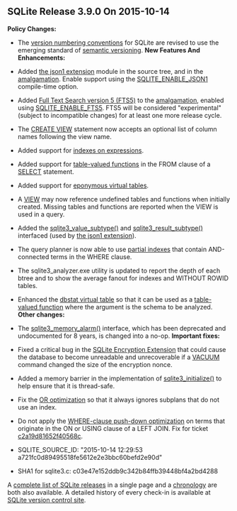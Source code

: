 ## SQLite Release 3\.9\.0 On 2015\-10\-14

**Policy Changes:**
- The [version numbering conventions](../versionnumbers.html) for SQLite are revised to use the
 emerging standard of [semantic versioning](http://semver.org/).
**New Features And Enhancements:**
- Added [the json1 extension](../json1.html) module in the source tree, and in the [amalgamation](../amalgamation.html).
 Enable support using the [SQLITE\_ENABLE\_JSON1](../compile.html#enable_json1) compile\-time option.
- Added [Full Text Search version 5 (FTS5\)](../fts5.html) to the [amalgamation](../amalgamation.html), enabled
 using [SQLITE\_ENABLE\_FTS5](../compile.html#enable_fts5). FTS5 will be considered "experimental" (subject
 to incompatible changes) for at least one more release cycle.
- The [CREATE VIEW](../lang_createview.html) statement now accepts an optional list of
 column names following the view name.
- Added support for [indexes on expressions](../expridx.html).
- Added support for [table\-valued functions](../vtab.html#tabfunc2) in the FROM clause of a
 [SELECT](../lang_select.html) statement.
- Added support for [eponymous virtual tables](../vtab.html#epovtab).
- A [VIEW](../lang_createview.html) may now reference undefined tables and functions when
 initially created. Missing tables and functions are reported when
 the VIEW is used in a query.
- Added the [sqlite3\_value\_subtype()](../c3ref/value_subtype.html) and [sqlite3\_result\_subtype()](../c3ref/result_subtype.html)
 interfaced (used by [the json1 extension](../json1.html)).
- The query planner is now able to use [partial indexes](../partialindex.html) that contain
 AND\-connected terms in the WHERE clause.
- The sqlite3\_analyzer.exe utility is updated to report the depth of
 each btree and to show the average fanout for indexes and
 WITHOUT ROWID tables.
- Enhanced the [dbstat virtual table](../dbstat.html) so that it can be used as a
 [table\-valued function](../vtab.html#tabfunc2) where the argument is the schema to be
 analyzed.
**Other changes:**
- The [sqlite3\_memory\_alarm()](../c3ref/aggregate_count.html) interface, which has been deprecated and
 undocumented for 8 years, is changed into a no\-op.
**Important fixes:**
- Fixed a critical bug in the
 [SQLite Encryption Extension](https://www.sqlite.org/see/doc/trunk/www/readme.wiki) that
 could cause the database to become unreadable and unrecoverable if a [VACUUM](../lang_vacuum.html) command
 changed the size of the encryption nonce.
- Added a memory barrier in the implementation of
 [sqlite3\_initialize()](../c3ref/initialize.html) to help ensure that it is thread\-safe.
- Fix the [OR optimization](../optoverview.html#or_opt) so that it always ignores subplans that
 do not use an index.
- Do not apply the [WHERE\-clause push\-down optimization](../optoverview.html#pushdown) on terms that originate
 in the ON or USING clause of a LEFT JOIN. Fix for ticket
 [c2a19d81652f40568c](https://www.sqlite.org/src/info/c2a19d81652f40568c).

- SQLITE\_SOURCE\_ID: "2015\-10\-14 12:29:53 a721fc0d89495518fe5612e2e3bbc60befd2e90d"
- SHA1 for sqlite3\.c: c03e47e152ddb9c342b84ffb39448bf4a2bd4288





A [complete list of SQLite releases](../changes.html)
 in a single page and a [chronology](../chronology.html) are both also available.
 A detailed history of every
 check\-in is available at
 [SQLite version control site](https://www.sqlite.org/src/timeline).


